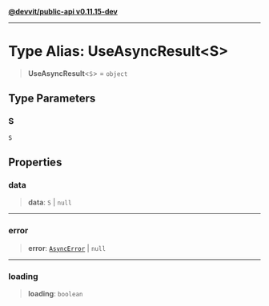 [**@devvit/public-api v0.11.15-dev**](../README.md)

---

# Type Alias: UseAsyncResult\<S\>

> **UseAsyncResult**\<`S`\> = `object`

## Type Parameters

### S

`S`

## Properties

<a id="data"></a>

### data

> **data**: `S` \| `null`

---

<a id="error"></a>

### error

> **error**: [`AsyncError`](AsyncError.md) \| `null`

---

<a id="loading"></a>

### loading

> **loading**: `boolean`
